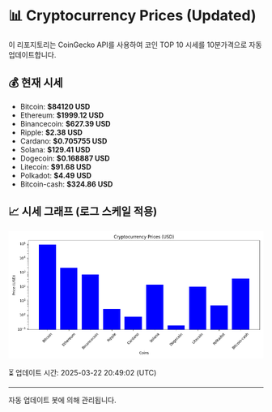 
# 📊 Cryptocurrency Prices (Updated)

이 리포지토리는 CoinGecko API를 사용하여 코인 TOP 10 시세를 10분가격으로 자동 업데이트합니다.

## 💰 현재 시세
- Bitcoin: **$84120 USD**
- Ethereum: **$1999.12 USD**
- Binancecoin: **$627.39 USD**
- Ripple: **$2.38 USD**
- Cardano: **$0.705755 USD**
- Solana: **$129.41 USD**
- Dogecoin: **$0.168887 USD**
- Litecoin: **$91.68 USD**
- Polkadot: **$4.49 USD**
- Bitcoin-cash: **$324.86 USD**

## 📈 시세 그래프 (로그 스케일 적용)
![Crypto Prices](crypto_prices.png)

⏳ 업데이트 시간: 2025-03-22 20:49:02 (UTC)

---
자동 업데이트 봇에 의해 관리됩니다.
